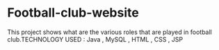 # Football-club-website
This project shows what are the various roles that are played in football club.TECHNOLOGY USED : Java , MySQL , HTML , CSS , JSP
